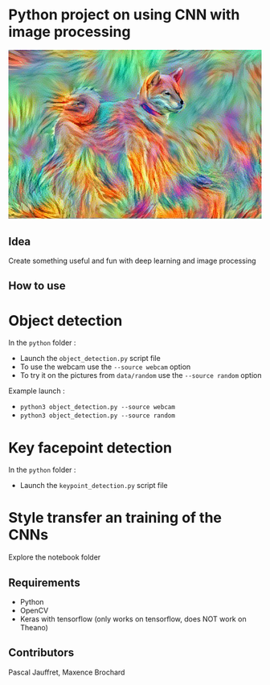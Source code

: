 Python project on using CNN with image processing
============

![Style transfer example](https://raw.githubusercontent.com/jauffretp/CNN_project/master/notebooks/img/chien_multicolor.jpg)



## Idea
Create something useful and fun with deep learning and image processing

## How to use

# Object detection
In the `python` folder :
- Launch the `object_detection.py` script file
- To use the webcam use the `--source webcam` option
- To try it on the pictures from  `data/random` use the `--source random` option

Example launch :
- `python3 object_detection.py --source webcam`
- `python3 object_detection.py --source random`

# Key facepoint detection

In the `python` folder :
- Launch the `keypoint_detection.py` script file

# Style transfer an training of the CNNs
Explore the notebook folder

## Requirements
- Python
- OpenCV
- Keras with tensorflow (only works on tensorflow, does NOT work on Theano)

## Contributors 
Pascal Jauffret, Maxence Brochard

